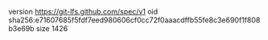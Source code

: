 version https://git-lfs.github.com/spec/v1
oid sha256:e71607685f5fdf7eed980606cf0cc72f0aaacdffb55fe8c3e690f1f808b3e69b
size 1426
